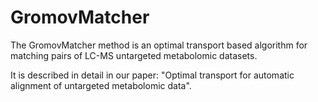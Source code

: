# GromovMatcher

The GromovMatcher method is an optimal transport based algorithm for matching pairs of LC-MS untargeted metabolomic datasets.

It is described in detail in our paper: "Optimal transport for automatic alignment of untargeted metabolomic data".
